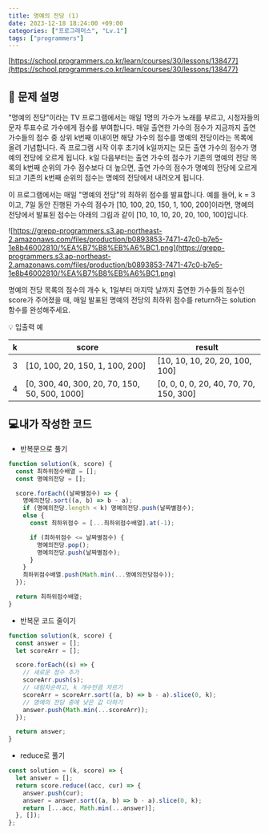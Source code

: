 ```yaml
---
title: 명예의 전당 (1)
date: 2023-12-18 18:24:00 +09:00
categories: ["프로그래머스", "Lv.1"]
tags: ["programmers"]
---
```


[https://school.programmers.co.kr/learn/courses/30/lessons/138477](https://school.programmers.co.kr/learn/courses/30/lessons/138477)

## 📔 문제 설명

"명예의 전당"이라는 TV 프로그램에서는 매일 1명의 가수가 노래를 부르고, 시청자들의 문자 투표수로 가수에게 점수를 부여합니다. 매일 출연한 가수의 점수가 지금까지 출연 가수들의 점수 중 상위 k번째 이내이면 해당 가수의 점수를 명예의 전당이라는 목록에 올려 기념합니다. 즉 프로그램 시작 이후 초기에 k일까지는 모든 출연 가수의 점수가 명예의 전당에 오르게 됩니다. k일 다음부터는 출연 가수의 점수가 기존의 명예의 전당 목록의 k번째 순위의 가수 점수보다 더 높으면, 출연 가수의 점수가 명예의 전당에 오르게 되고 기존의 k번째 순위의 점수는 명예의 전당에서 내려오게 됩니다.

이 프로그램에서는 매일 "명예의 전당"의 최하위 점수를 발표합니다. 예를 들어, k = 3이고, 7일 동안 진행된 가수의 점수가 [10, 100, 20, 150, 1, 100, 200]이라면, 명예의 전당에서 발표된 점수는 아래의 그림과 같이 [10, 10, 10, 20, 20, 100, 100]입니다.

![https://grepp-programmers.s3.ap-northeast-2.amazonaws.com/files/production/b0893853-7471-47c0-b7e5-1e8b46002810/%EA%B7%B8%EB%A6%BC1.png](https://grepp-programmers.s3.ap-northeast-2.amazonaws.com/files/production/b0893853-7471-47c0-b7e5-1e8b46002810/%EA%B7%B8%EB%A6%BC1.png)

명예의 전당 목록의 점수의 개수 k, 1일부터 마지막 날까지 출연한 가수들의 점수인 score가 주어졌을 때, 매일 발표된 명예의 전당의 최하위 점수를 return하는 solution 함수를 완성해주세요.

💡 입출력 예

| k   | score                                         | result                                 |
| --- | --------------------------------------------- | -------------------------------------- |
| 3   | [10, 100, 20, 150, 1, 100, 200]               | [10, 10, 10, 20, 20, 100, 100]         |
| 4   | [0, 300, 40, 300, 20, 70, 150, 50, 500, 1000] | [0, 0, 0, 0, 20, 40, 70, 70, 150, 300] |

## 💻내가 작성한 코드

- 반복문으로 풀기

```js
function solution(k, score) {
  const 최하위점수배열 = [];
  const 명예의전당 = [];

  score.forEach((날짜별점수) => {
    명예의전당.sort((a, b) => b - a);
    if (명예의전당.length < k) 명예의전당.push(날짜별점수);
    else {
      const 최하위점수 = [...최하위점수배열].at(-1);

      if (최하위점수 <= 날짜별점수) {
        명예의전당.pop();
        명예의전당.push(날짜별점수);
      }
    }
    최하위점수배열.push(Math.min(...명예의전당점수));
  });

  return 최하위점수배열;
}
```

- 반복문 코드 줄이기

```js
function solution(k, score) {
  const answer = [];
  let scoreArr = [];

  score.forEach((s) => {
    // 새로운 점수 추가
    scoreArr.push(s);
    // 내림차순하고, k 개수만큼 자르기
    scoreArr = scoreArr.sort((a, b) => b - a).slice(0, k);
    // 명예의 전당 중에 낮은 값 더하기
    answer.push(Math.min(...scoreArr));
  });

  return answer;
}
```

- reduce로 풀기

```js
const solution = (k, score) => {
  let answer = [];
  return score.reduce((acc, cur) => {
    answer.push(cur);
    answer = answer.sort((a, b) => b - a).slice(0, k);
    return [...acc, Math.min(...answer)];
  }, []);
};
```
